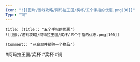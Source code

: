 ```yaml
---
Icon: "![[图片/游戏攻略/阿玛拉王国/奖杯/五个手指的优惠.png|30]]"
Type: "铜"
---
```

```ad-common-bronze-trophy
title: (Title:: "五个手指的优惠")
![[图片/游戏攻略/阿玛拉王国/奖杯/五个手指的优惠.png|100]]

(Comment:: "已窃取并销赃一个物品")
```

#阿玛拉王国/奖杯 #奖杯 #铜
